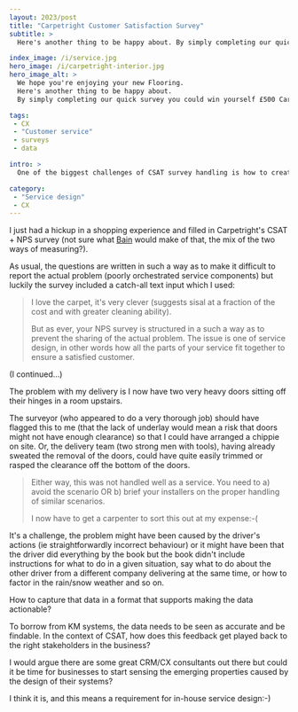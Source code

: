 ```yaml
---
layout: 2023/post
title: "Carpetright Customer Satisfaction Survey"
subtitle: >
  Here's another thing to be happy about. By simply completing our quick survey you could win yourself £500 Carpetright vouchers, or the value of your recent order!

index_image: /i/service.jpg
hero_image: /i/carpetright-interior.jpg
hero_image_alt: >
  We hope you're enjoying your new Flooring. 
  Here's another thing to be happy about. 
  By simply completing our quick survey you could win yourself £500 Carpetright vouchers, or the value of your recent order!

tags:
 - CX
 - "Customer service"
 - surveys
 - data

intro: >
  One of the biggest challenges of CSAT survey handling is how to create a question/answer flow that allows the customer to describe the problem while ensuring this data is correctly stored and acted on.

category:
 - "Service design"
 - CX
---
```


I just had a hickup in a shopping experience and filled in Carpetright's CSAT + NPS survey (not sure what <a href="http://www.bain.com/publications/articles/introducing-the-net-promoter-system-loyalty-insights.aspx">Bain</a> would make of that, the mix of the two ways of measuring?).

As usual, the questions are written in such a way as to make it difficult to report the actual problem (poorly orchestrated service components) but luckily the survey included a catch-all text input which I used:

> I love the carpet, it's very clever (suggests sisal at a fraction of the cost and with greater cleaning ability).
>
> But as ever, your NPS survey is structured in a such a way as to prevent the sharing of the actual problem. The issue is one of service design, in other words how all the parts of your service fit together to ensure a satisfied customer.

(I continued...)

The problem with my delivery is I now have two very heavy doors sitting off their hinges in a room upstairs.

The surveyor (who appeared to do a very thorough job) should have flagged this to me (that the lack of underlay would mean a risk that doors might not have enough clearance) so that I could have arranged a chippie on site. Or, the delivery team (two strong men with tools), having already sweated the removal of the doors, could have quite easily trimmed or rasped the clearance off the bottom of the doors.

> Either way, this was not handled well as a service. You need to a) avoid the scenario OR b) brief your installers on the proper handling of similar scenarios.
>
> I now have to get a carpenter to sort this out at my expense:-(

It's a challenge, the problem might have been caused by the driver's actions (ie straightforwardly incorrect behaviour) or it might have been that the driver did everything by the book but the book didn't include instructions for what to do in a given situation, say what to do about the other driver from a different company delivering at the same time, or how to factor in the rain/snow weather and so on.

How to capture that data in a format that supports making the data actionable?

To borrow from KM systems, the data needs to be seen as accurate and be findable. In the context of CSAT, how does this feedback get played back to the right stakeholders in the business?

I would argue there are some great CRM/CX consultants out there but could it be time for businesses to start sensing the emerging properties caused by the design of their systems? 

I think it is, and this means a requirement for in-house service design:-)
